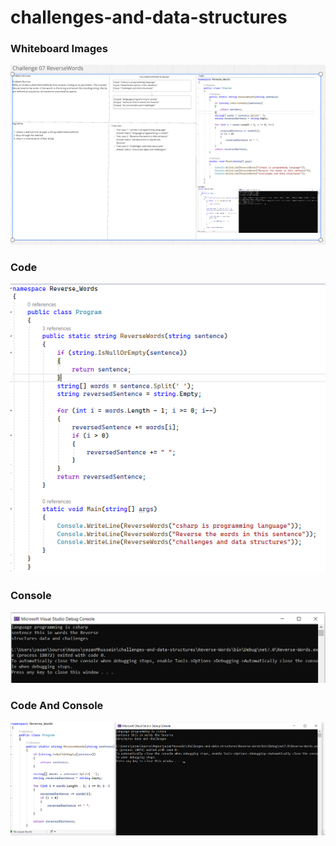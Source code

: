 # challenges-and-data-structures
### Whiteboard Images
![ReverseWords Whiteboard](Challenges/Reverse-Words/whiteboard.png)

### Code
![ReverseWords  Code](Challenges/Reverse-Words/code.png)

### Console
![ReverseWords Console](Challenges/Reverse-Words/console.png)

### Code And Console
![ReverseWords Code And Console](Challenges/Reverse-Words/codeandconsole.png)